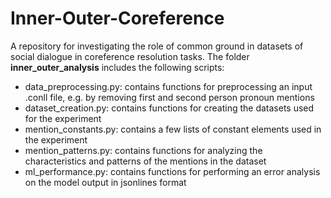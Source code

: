 # Inner-Outer-Coreference
A repository for investigating the role of common ground in datasets of social dialogue in coreference resolution tasks. The folder **inner_outer_analysis** includes the following scripts:

- data_preprocessing.py: contains functions for preprocessing an input .conll file, e.g. by removing first and second person pronoun mentions
- dataset_creation.py: contains functions for creating the datasets used for the experiment
- mention_constants.py: contains a few lists of constant elements used in the experiment
- mention_patterns.py: contains functions for analyzing the characteristics and patterns of the mentions in the dataset
- ml_performance.py: contains functions for performing an error analysis on the model output in jsonlines format
